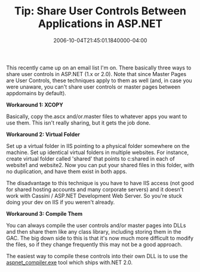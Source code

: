 ﻿---
title: "Tip: Share User Controls Between Applications in ASP.NET"
date: "2006-10-04T21:45:01.1840000-04:00"
description: This recently came up on an email list I'm on. There basically
featuredImage: img/tip-share-user-controls-between-applications-in-asp-net-featured.png
---

This recently came up on an email list I'm on. There basically three ways to share user controls in ASP.NET (1.x or 2.0). Note that since Master Pages are User Controls, these techniques apply to them as well (and, in case you were unaware, you can't share user controls or master pages between appdomains by default).

**Workaround 1: XCOPY**

Basically, copy the.ascx and/or.master files to whatever apps you want to use them. This isn't really sharing, but it gets the job done.

**Workaround 2: Virtual Folder**

Set up a virtual folder in IIS pointing to a physical folder somewhere on the machine. Set up identical virtual folders in multiple websites. For instance, create virtual folder called 'shared' that points to c:shared in each of website1 and website2. Now you can put your shared files in this folder, with no duplication, and have them exist in both apps.

The disadvantage to this technique is you have to have IIS access (not good for shared hosting accounts and many corporate servers) and it doesn't work with Cassini / ASP.NET Development Web Server. So you're stuck doing your dev on IIS if you weren't already.

**Workaround 3: Compile Them**

You can always compile the user controls and/or master pages into DLLs and then share them like any class library, including storing them in the GAC. The big down side to this is that it's now much more difficult to modify the files, so if they change frequently this may not be a good approach.

The easiest way to compile these controls into their own DLL is to use the [aspnet_compiler.exe](http://msdn2.microsoft.com/en-us/library/ms229863.aspx) tool which ships with.NET 2.0.

